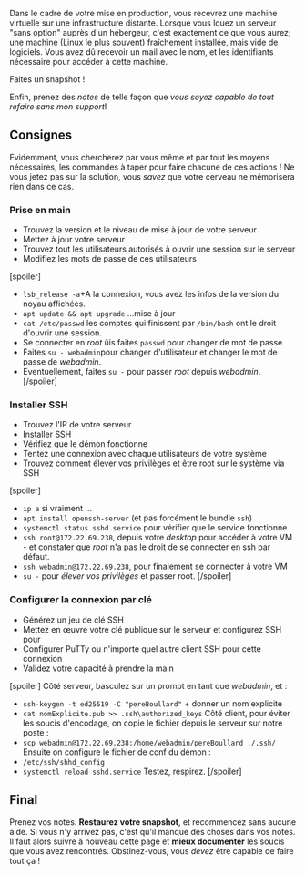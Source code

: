 Dans le cadre de votre mise en production, vous recevrez une machine virtuelle sur une infrastructure distante. Lorsque vous louez un serveur "sans option" auprès d'un hébergeur, c'est exactement ce que vous aurez; une machine (Linux le plus souvent) fraîchement installée, mais vide de logiciels. Vous avez dû recevoir un mail avec le nom, et les identifiants nécessaire pour accéder à cette machine.

<div class="astuce">Faites un snapshot !</div>

Enfin, prenez des _notes_ de telle façon que _vous soyez capable de tout refaire sans mon support_!
## Consignes
Evidemment, vous chercherez par vous même et par tout les moyens nécessaires, les commandes à taper pour faire chacune de ces actions ! Ne vous jetez pas sur la solution, vous _savez_ que votre cerveau ne mémorisera rien dans ce cas.
### Prise en main
 - Trouvez la version et le niveau de mise à jour de votre serveur
 - Mettez à jour votre serveur
 - Trouvez tout les utilisateurs autorisés à ouvrir une session sur le serveur
 - Modifiez les mots de passe de ces utilisateurs

[spoiler]
 - `lsb_release -a`+A la connexion, vous avez les infos de la version du noyau affichées.
 - `apt update && apt upgrade` …mise à jour
 - `cat /etc/passwd` les comptes qui finissent par `/bin/bash` ont le droit d'ouvrir une session.
 - Se connecter en _root_ ûis faites `passwd` pour changer de mot de passe
 - Faites `su - webadmin`pour changer d'utilisateur et changer le mot de passe de _webadmin_.
 - Eventuellement, faites `su -` pour passer _root_ depuis _webadmin_.
[/spoiler]

### Installer SSH
 - Trouvez l'IP de votre serveur
 - Installer SSH
 - Vérifiez que le démon fonctionne
 - Tentez une connexion avec chaque utilisateurs de votre système
 - Trouvez comment élever vos privilèges et être root sur le système via SSH

[spoiler]
 - `ip a` si vraiment ...
 - `apt install openssh-server` (et pas forcément le bundle `ssh`)
 - `systemctl status sshd.service` pour vérifier que le service fonctionne
 - `ssh root@172.22.69.238`, depuis votre _desktop_ pour accéder à votre VM - et constater que _root_ n'a pas le droit de se connecter en ssh par défaut.
 - `ssh webadmin@172.22.69.238`, pour finalement se connecter à votre VM
 - `su -` pour _élever vos privilèges_ et passer root.
[/spoiler]

### Configurer la connexion par clé
 - Générez un jeu de clé SSH
 - Mettez en œuvre votre clé publique sur le serveur et configurez SSH pour
 - Configurer PuTTy ou n'importe quel autre client SSH pour cette connexion
 - Validez votre capacité à prendre la main

[spoiler]
Côté serveur, basculez sur un prompt en tant que _webadmin_, et :
 - `ssh-keygen -t ed25519 -C "pereBoullard"` + donner un nom explicite
 - `cat nomExplicite.pub >> .ssh\authorized_keys`
Côté client, pour éviter les soucis d'encodage, on copie le fichier depuis le serveur sur notre poste :
 - `scp webadmin@172.22.69.238:/home/webadmin/pereBoullard ./.ssh/`
Ensuite on configure le fichier de conf du démon :
 - `/etc/ssh/shhd_config`
 - `systemctl reload sshd.service`
Testez, respirez.
[/spoiler]

## Final
Prenez vos notes. **Restaurez votre snapshot**, et recommencez sans aucune aide.
Si vous n'y arrivez pas, c'est qu'il manque des choses dans vos notes. Il faut alors suivre à nouveau cette page et **mieux documenter** les soucis que vous avez rencontrés. Obstinez-vous, vous _devez_ être capable de faire tout ça !

